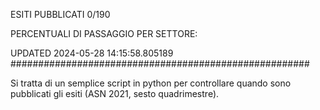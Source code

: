 ESITI PUBBLICATI 0/190 

PERCENTUALI DI PASSAGGIO PER SETTORE:

UPDATED 2024-05-28 14:15:58.805189
###################################################### 

Si tratta di un semplice script in python per controllare quando sono pubblicati gli esiti (ASN 2021, sesto quadrimestre).

